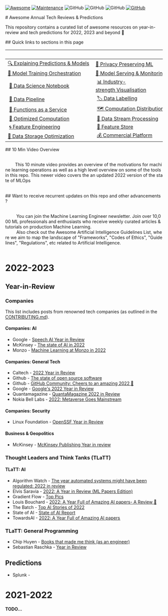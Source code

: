 [![Awesome](images/awesome.svg)](https://github.com/sindresorhus/awesome) 
[![Maintenance](https://img.shields.io/badge/Maintained%3F-YES-green.svg)](https://github.com/EthicalML/awesome-production-machine-learning/graphs/commit-activity) 
![GitHub](https://img.shields.io/badge/Release-PROD-yellow.svg) 
![GitHub](https://img.shields.io/badge/Languages-MULTI-blue.svg) 
![GitHub](https://img.shields.io/badge/License-MIT-lightgrey.svg) 
[![GitHub](https://img.shields.io/twitter/follow/axsaucedo.svg?label=Follow)](https://twitter.com/AxSaucedo/) 
  
 # Awesome Annual Tech Reviews & Predictions 
  
 This repository contains a curated list of awesome resources on year-in-review and tech predictions for 2022, 2023 and beyond 🚀 
  
 ## Quick links to sections in this page 
  
 | | | | 
 |-|-|-| 
 |[🔍 Explaining Predictions & Models](#explaining-black-box-models-and-datasets) |[🔏 Privacy Preserving ML](#privacy-preserving-ml) | [📜 Model & Data Versioning](#model-and-data-versioning)| 
 |[🏁 Model Training Orchestration](#model-training-orchestration)|[💪 Model Serving & Monitoring](#model-serving-and-monitoring)|[🤖 Neural Architecture Search](#neural-architecture-search)| 
 | [📓 Data Science Notebook](#data-science-notebook) | [📊 Industry-strength Visualisation](#industrial-strength-visualisation) | [🔠 Industry-strength NLP](#industrial-strength-nlp) | 
 | [🧵 Data Pipeline](#data-pipeline) | [🏷️ Data Labelling](#data-labelling) |  [📅 Metadata Management](#metadata-management)  | 
 | [📡 Functions as a Service](#function-as-a-service)| [🗺️ Computation Distribution](#computation-load-distribution) | [📥 Model Serialisation](#model-serialisation) | 
 | [🧮 Optimized Computation](#optimized-computation)| [💸 Data Stream Processing](#data-stream-processing) | [:red_circle: Outlier & Anomaly Detection](#outlier-and-anomaly-detection) | 
 | [🌀 Feature Engineering](#feature-engineering) | [🎁 Feature Store](#feature-store) | [⚔ Adversarial Robustness](#adversarial-robustness) | 
 |[💾 Data Storage Optimization](#data-storage-optimisation) | [💰 Commercial Platform](#commercial-platform) | 
  
 ## 10 Min Video Overview 
  
 <table> 
   <tr> 
     <td width="30%"> 
         This <a href="https://www.youtube.com/watch?v=Ynb6X0KZKxY">10 minute video</a> provides an overview of the motivations for machine learning operations as well as a high level overview on some of the tools in this repo. This <a href="https://www.youtube.com/watch?v=xymbp8RWaCQ&t=1s">newer video</a> covers the an updated 2022 version of the state of MLOps  
     </td> 
     <td width="70%"> 
         <a href="https://www.youtube.com/watch?v=Ynb6X0KZKxY"><img src="images/video.png"></a> 
     </td> 
   </tr> 
 </table> 
  
 ## Want to receive recurrent updates on this repo and other advancements? 
  
 <table> 
   <tr> 
     <td width="30%"> 
          You can join the <a href="https://ethical.institute/mle.html">Machine Learning Engineer</a> newsletter. Join over 10,000 ML professionals and enthusiasts who receive weekly curated articles & tutorials on production Machine Learning. 
     </td> 
     <td width="70%"> 
         <a href="https://ethical.institute/mle.html"><img src="images/mleng.png"></a> 
     </td> 
   </tr> 
   <tr> 
     <td width="30%"> 
          Also check out the <a href="https://github.com/EthicalML/awesome-artificial-intelligence-guidelines/">Awesome Artificial Intelligence Guidelines</a> List, where we aim to map the landscape of "Frameworks", "Codes of Ethics", "Guidelines", "Regulations", etc related to Artificial Intelligence. 
     </td> 
     <td width="70%"> 
         <a href="https://github.com/EthicalML/awesome-artificial-intelligence-guidelines/"><img src="images/guidelines.jpg"></a> 
     </td> 
   </tr> 
 </table> 


# 2022-2023

## Year-in-Review

### Companies

This list includes posts from renowned tech companies (as outlined in the [CONTRIBUTING.md](./CONTRIBUTING.md)).

#### Companies: AI

* Google - [Speech AI Year in Review](https://cloud.google.com/blog/products/ai-machine-learning/google-cloud-speech-ai-in-2022)
* McKinsey - [The state of AI in 2022](https://www.mckinsey.com/capabilities/quantumblack/our-insights/the-state-of-ai-in-2022-and-a-half-decade-in-review)
* Monzo - [Machine Learning at Monzo in 2022](https://monzo.com/blog/2022/12/19/machine-learning-at-monzo-in-2022)

#### Companies: General Tech

* Caltech - [2022 Year in Review](https://www.caltech.edu/about/news/2022-year-in-review?utm_medium=socialmedia&utm_source=twitter#harnessing-the-power-of-data-to-advance-science)
* Github - [The state of open source software](https://octoverse.github.com/)
* Github - [GitHub Community: Cheers to an amazing 2022 🥂](https://github.com/community/community/discussions/42328)
* Google - [Google's 2022 Year in Review](https://blog.google/inside-google/2022-at-google/?utm_source=dlvr.it&utm_medium=twitter)
* Quantamagazine - [QuantaMagazine 2022 in Review](https://www.quantamagazine.org/tag/2022-in-review/)
* Nokia Bell Labs - [2022: Metaverse Goes Mainstream](https://www.nokia.com/thought-leadership/real-insights/2022-metaverse-goes-mainstream/?utm_source=hootsuite&utm_medium=twitter&utm_campaign=nok-ye-22-1)

#### Companies: Security

* Linux Foundation - [OpenSSF Year in Review](https://openssf.org/blog/2022/12/29/openssf-year-in-review/)

#### Business & Geopolitics

* McKinsey - [McKinsey Publishing Year in review](https://www.mckinsey.com/featured-insights/2022-year-in-review)

### Thought Leaders and Think Tanks (TLaTT)

#### TLaTT: AI

* Algorithm Watch - [The year automated systems might have been regulated: 2022 in review](https://algorithmwatch.org/en/2022-in-review/)
* Elvis Saravia - [2022: A Year in Review (ML Papers Edition)](https://www.linkedin.com/feed/update/urn:li:activity:7012856741537140736/?updateEntityUrn=urn%3Ali%3Afs_feedUpdate%3A%28V2%2Curn%3Ali%3Aactivity%3A7012856741537140736%29)
* Gradient Flow - [Top Pics](https://gradientflow.substack.com/p/2023-book-of-the-year)
* Louis Bouchard - [2022: A Year Full of Amazing AI papers- A Review 🚀](https://github.com/louisfb01/best_AI_papers_2022)
* The Batch - [Top AI Stories of 2022](https://www.deeplearning.ai/the-batch/issue-176/?utm_campaign=The%20Batch&utm_content=232656287&utm_medium=social&utm_source=twitter&hss_channel=tw-992153930095251456)
* State of AI - [State of AI Report](https://www.stateof.ai/)
* TowardsAI - [2022: A Year Full of Amazing AI papers ](https://towardsai.net/p/l/2022-a-year-full-of-amazing-ai-papers%e2%80%8a-%e2%80%8aa-review)

### TLaTT: General Programming

* Chip Huyen - [Books that made me think (as an engineer)](https://www.linkedin.com/posts/chiphuyen_engineering-books-technology-activity-7013631086350016512-YuO1?utm_source=share&utm_medium=member_desktop)
* Sebastian Raschka - [Year in Review](https://www.linkedin.com/posts/sebastianraschka_machinelearning-datascientists-ml-activity-7009892521208135680-1PaW/?utm_source=share&utm_medium=member_desktop)

## Predictions

* Splunk - 

# 2021-2022

**TODO...**
